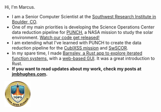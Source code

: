 Hi, I'm Marcus. 

- I am a Senior Computer Scientist at the [Southwest Research Institute in Boulder, CO](https://www.boulder.swri.edu/). 
- One of my main priorities is developing the Science Operations Center data reduction pipeline for [PUNCH](https://punch.space.swri.edu/), a NASA mission to study the solar environment. [Watch our code get released!](https://github.com/punch-mission)
- I am extending what I've learned with PUNCH to create the data reduction pipeline for the [CubIXSS mission](https://github.com/CubIXSS) and [SwSCOR](https://github.com/SwSCOR).
- In my spare time, I made [Barnsley, a Rust app to explore iterated function systems,](https://github.com/jmbhughes/barnsley) with a [web-based GUI](https://jmbhughes.com/barnsley_gui/). It was a great introduction to Rust.
- **If you want to read updates about my work, check my posts at [jmbhughes.com](https://jmbhughes.com).**

<a href="https://www.credly.com/badges/4d400179-8866-470d-b69a-867c92a71e53/public_url"><img src='nasa-open-science.png' width='85'></a>
